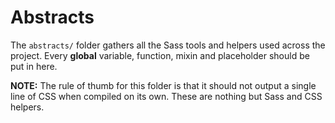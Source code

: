 # Abstracts

The `abstracts/` folder gathers all the Sass tools and helpers used across the project. Every **global** variable, function, mixin and placeholder should be put in here.

**NOTE:** The rule of thumb for this folder is that it should not output a single line of CSS when compiled on its own. These are nothing but Sass and CSS helpers.
